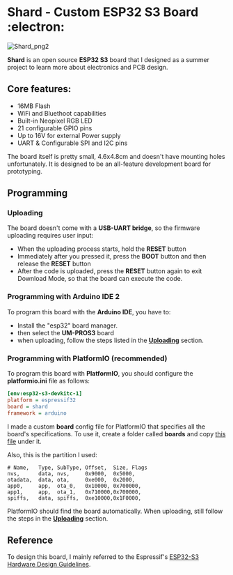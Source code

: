 # Shard - Custom ESP32 S3 Board :electron:

![Shard_png2](https://github.com/user-attachments/assets/2b6138d2-c1b5-407c-aaca-fd7eff1a97fd)

**Shard** is an open source **ESP32 S3** board that I designed as a summer project to learn more about electronics and PCB design.

## Core features:

- 16MB Flash
- WiFi and Bluethoot capabilities
- Built-in Neopixel RGB LED
- 21 configurable GPIO pins
- Up to 16V for external Power supply
- UART & Configurable SPI and I2C pins

The board itself is pretty small, 4.6x4.8cm and doesn't have mounting holes unfortunately. It is designed to be an all-feature development board for prototyping.

## Programming

### Uploading

The board doesn't come with a **USB-UART bridge**, so the firmware uploading requires user input:

- When the uploading process starts, hold the **RESET** button
- Immediately after you pressed it, press the **BOOT** button and then release the **RESET** button
- After the code is uploaded, press the **RESET** button again to exit Download Mode, so that the board can execute the code.

### Programming with Arduino IDE 2

To program this board with the **Arduino IDE**, you have to:
- Install the "esp32" board manager.
- then select the **UM-PROS3** board 
- when uploading, follow the steps listed in the **[Uploading](#uploading)** section.

### Programming with PlatformIO (recommended)

To program this board with **PlatformIO**, you should configure the **platformio.ini** file as follows:

~~~ini
[env:esp32-s3-devkitc-1]
platform = espressif32
board = shard
framework = arduino
~~~

I made a custom **board** config file for PlatformIO that specifies all the board's specifications. To use it, create a folder called **boards** and copy [this file](./shard.json) under it.

Also, this is the partition I used:

~~~csv
# Name,   Type, SubType, Offset,  Size, Flags
nvs,      data, nvs,     0x9000,  0x5000,
otadata,  data, ota,     0xe000,  0x2000,
app0,     app,  ota_0,   0x10000, 0x700000,
app1,     app,  ota_1,   0x710000,0x700000,
spiffs,   data, spiffs,  0xe10000,0x1F0000,
~~~

PlatformIO should find the board automatically. When uploading, still follow the steps in the **[Uploading](#uploading)** section.

## Reference

To design this board, I mainly referred to the Espressif's [ESP32-S3 Hardware Design Guidelines](https://docs.espressif.com/projects/esp-hardware-design-guidelines/en/latest/esp32s3/esp-hardware-design-guidelines-en-master-esp32s3.pdf).
